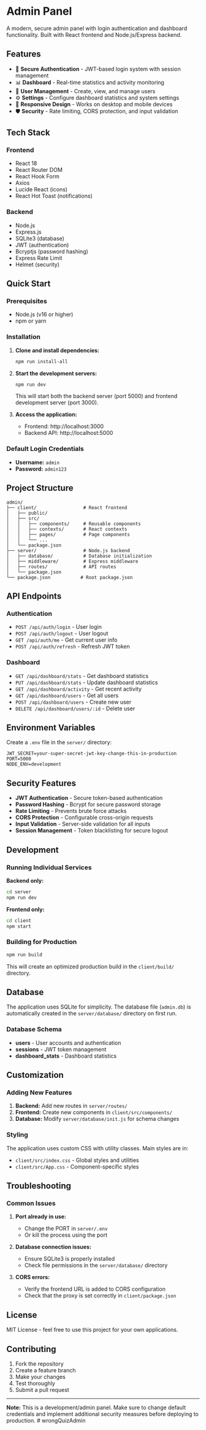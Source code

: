 # Admin Panel

A modern, secure admin panel with login authentication and dashboard functionality. Built with React frontend and Node.js/Express backend.

## Features

- 🔐 **Secure Authentication** - JWT-based login system with session management
- 📊 **Dashboard** - Real-time statistics and activity monitoring
- 👥 **User Management** - Create, view, and manage users
- ⚙️ **Settings** - Configure dashboard statistics and system settings
- 📱 **Responsive Design** - Works on desktop and mobile devices
- 🛡️ **Security** - Rate limiting, CORS protection, and input validation

## Tech Stack

### Frontend
- React 18
- React Router DOM
- React Hook Form
- Axios
- Lucide React (icons)
- React Hot Toast (notifications)

### Backend
- Node.js
- Express.js
- SQLite3 (database)
- JWT (authentication)
- Bcryptjs (password hashing)
- Express Rate Limit
- Helmet (security)

## Quick Start

### Prerequisites
- Node.js (v16 or higher)
- npm or yarn

### Installation

1. **Clone and install dependencies:**
   ```bash
   npm run install-all
   ```

2. **Start the development servers:**
   ```bash
   npm run dev
   ```

   This will start both the backend server (port 5000) and frontend development server (port 3000).

3. **Access the application:**
   - Frontend: http://localhost:3000
   - Backend API: http://localhost:5000

### Default Login Credentials

- **Username:** `admin`
- **Password:** `admin123`

## Project Structure

```
admin/
├── client/                 # React frontend
│   ├── public/
│   ├── src/
│   │   ├── components/     # Reusable components
│   │   ├── contexts/       # React contexts
│   │   ├── pages/          # Page components
│   │   └── ...
│   └── package.json
├── server/                 # Node.js backend
│   ├── database/           # Database initialization
│   ├── middleware/         # Express middleware
│   ├── routes/             # API routes
│   └── package.json
└── package.json           # Root package.json
```

## API Endpoints

### Authentication
- `POST /api/auth/login` - User login
- `POST /api/auth/logout` - User logout
- `GET /api/auth/me` - Get current user info
- `POST /api/auth/refresh` - Refresh JWT token

### Dashboard
- `GET /api/dashboard/stats` - Get dashboard statistics
- `PUT /api/dashboard/stats` - Update dashboard statistics
- `GET /api/dashboard/activity` - Get recent activity
- `GET /api/dashboard/users` - Get all users
- `POST /api/dashboard/users` - Create new user
- `DELETE /api/dashboard/users/:id` - Delete user

## Environment Variables

Create a `.env` file in the `server/` directory:

```env
JWT_SECRET=your-super-secret-jwt-key-change-this-in-production
PORT=5000
NODE_ENV=development
```

## Security Features

- **JWT Authentication** - Secure token-based authentication
- **Password Hashing** - Bcrypt for secure password storage
- **Rate Limiting** - Prevents brute force attacks
- **CORS Protection** - Configurable cross-origin requests
- **Input Validation** - Server-side validation for all inputs
- **Session Management** - Token blacklisting for secure logout

## Development

### Running Individual Services

**Backend only:**
```bash
cd server
npm run dev
```

**Frontend only:**
```bash
cd client
npm start
```

### Building for Production

```bash
npm run build
```

This will create an optimized production build in the `client/build/` directory.

## Database

The application uses SQLite for simplicity. The database file (`admin.db`) is automatically created in the `server/database/` directory on first run.

### Database Schema

- **users** - User accounts and authentication
- **sessions** - JWT token management
- **dashboard_stats** - Dashboard statistics

## Customization

### Adding New Features

1. **Backend:** Add new routes in `server/routes/`
2. **Frontend:** Create new components in `client/src/components/`
3. **Database:** Modify `server/database/init.js` for schema changes

### Styling

The application uses custom CSS with utility classes. Main styles are in:
- `client/src/index.css` - Global styles and utilities
- `client/src/App.css` - Component-specific styles

## Troubleshooting

### Common Issues

1. **Port already in use:**
   - Change the PORT in `server/.env`
   - Or kill the process using the port

2. **Database connection issues:**
   - Ensure SQLite3 is properly installed
   - Check file permissions in the `server/database/` directory

3. **CORS errors:**
   - Verify the frontend URL is added to CORS configuration
   - Check that the proxy is set correctly in `client/package.json`

## License

MIT License - feel free to use this project for your own applications.

## Contributing

1. Fork the repository
2. Create a feature branch
3. Make your changes
4. Test thoroughly
5. Submit a pull request

---

**Note:** This is a development/admin panel. Make sure to change default credentials and implement additional security measures before deploying to production.
#   w r o n g Q u i z A d m i n 
 
 

